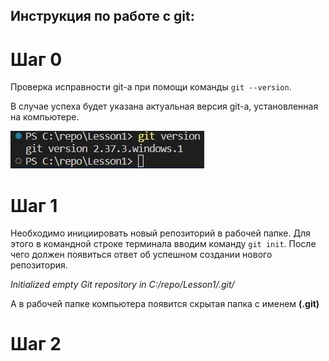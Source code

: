 ## **Инструкция по работе с git:**

# Шаг 0

Проверка исправности git-а при помощи команды `git --version`.

В случае успеха будет указана актуальная версия git-а, установленная на компьютере.

![git version](Git_version.jpg)

# Шаг 1

Необходимо инициировать новый репозиторий в рабочей папке. Для этого в командной строке терминала вводим команду `git init`. После чего должен появиться ответ об успешном создании нового репозитория.

*Initialized empty Git repository in C:/repo/Lesson1/.git/*

А в рабочей папке компьютера появится скрытая папка с именем **(.git)**

# Шаг 2


